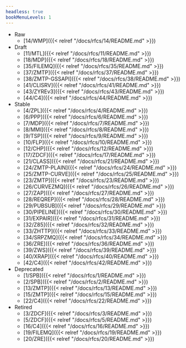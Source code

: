 ```yaml
---
headless: true
bookMenuLevels: 1
---
```


* Raw
  * [14/WMP]({{< relref "/docs/rfcs/14/README.md" >}})
* Draft
  * [11/MTL]({{< relref "/docs/rfcs/11/README.md" >}})
  * [18/MDP]({{< relref "/docs/rfcs/18/README.md" >}})
  * [35/FILEMQ]({{< relref "/docs/rfcs/35/README.md" >}})
  * [37/ZMTP]({{< relref "/docs/rfcs/37/README.md" >}})
  * [38/ZMTP-GSSAPI]({{< relref "/docs/rfcs/38/README.md" >}})
  * [41/CLISRV]({{< relref "/docs/rfcs/41/README.md" >}})
  * [43/ZYREv3]({{< relref "/docs/rfcs/43/README.md" >}})
  * [44/C4]({{< relref "/docs/rfcs/44/README.md" >}})
* Stable
  * [4/ZPL]({{< relref "/docs/rfcs/4/README.md" >}})
  * [6/PPP]({{< relref "/docs/rfcs/6/README.md" >}})
  * [7/MDP]({{< relref "/docs/rfcs/7/README.md" >}})
  * [8/MMI]({{< relref "/docs/rfcs/8/README.md" >}})
  * [9/TSP]({{< relref "/docs/rfcs/9/README.md" >}})
  * [10/FLP]({{< relref "/docs/rfcs/10/README.md" >}})
  * [12/CHP]({{< relref "/docs/rfcs/12/README.md" >}})
  * [17/ZDCF]({{< relref "/docs/rfcs/17/README.md" >}})
  * [21/CLASS]({{< relref "/docs/rfcs/21/README.md" >}})
  * [24/ZMTP-PLAIN]({{< relref "/docs/rfcs/24/README.md" >}})
  * [25/ZMTP-CURVE]({{< relref "/docs/rfcs/25/README.md" >}})
  * [23/ZMTP]({{< relref "/docs/rfcs/23/README.md" >}})
  * [26/CURVEZMQ]({{< relref "/docs/rfcs/26/README.md" >}})
  * [27/ZAP]({{< relref "/docs/rfcs/27/README.md" >}})
  * [28/REQREP]({{< relref "/docs/rfcs/28/README.md" >}})
  * [29/PUBSUB]({{< relref "/docs/rfcs/29/README.md" >}})
  * [30/PIPELINE]({{< relref "/docs/rfcs/30/README.md" >}})
  * [31/EXPAIR]({{< relref "/docs/rfcs/31/README.md" >}})
  * [32/Z85]({{< relref "/docs/rfcs/32/README.md" >}})
  * [33/ZHTTP]({{< relref "/docs/rfcs/33/README.md" >}})
  * [34/SRPZMQ]({{< relref "/docs/rfcs/34/README.md" >}})
  * [36/ZRE]({{< relref "/docs/rfcs/36/README.md" >}})
  * [39/ZWS]({{< relref "/docs/rfcs/39/README.md" >}})
  * [40/XRAP]({{< relref "/docs/rfcs/40/README.md" >}})
  * [42/C4]({{< relref "/docs/rfcs/42/README.md" >}})
* Deprecated
  * [1/SPB]({{< relref "/docs/rfcs/1/README.md" >}})
  * [2/SPB]({{< relref "/docs/rfcs/2/README.md" >}})
  * [13/ZMTP]({{< relref "/docs/rfcs/13/README.md" >}})
  * [15/ZMTP]({{< relref "/docs/rfcs/15/README.md" >}})
  * [22/C4]({{< relref "/docs/rfcs/22/README.md" >}})
* Retired
  * [3/ZDCF]({{< relref "/docs/rfcs/3/README.md" >}})
  * [5/ZDCF]({{< relref "/docs/rfcs/5/README.md" >}})
  * [16/C4]({{< relref "/docs/rfcs/16/README.md" >}})
  * [19/FILEMQ]({{< relref "/docs/rfcs/19/README.md" >}})
  * [20/ZRE]({{< relref "/docs/rfcs/20/README.md" >}})
